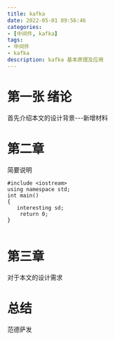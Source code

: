 ```yaml
---
title: kafka
date: 2022-05-01 09:56:46
categories:
- [中间件, kafka]
tags:
- 中间件
- kafka
description: kafka 基本原理及应用
---
```

# 第一张 绪论
  首先介绍本文的设计背景---新增材料
# 第二章 
  简要说明
  ```
  #include <iostream>
  using namespace std;
  int main()
  {
	 interesting sd;
      return 0;
  }


  ```
# 第三章
  对于本文的设计需求
# 总结
范德萨发